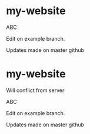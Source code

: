 # my-website

ABC

Edit on example branch.

Updates made on master github

# my-website

Will conflict from server


ABC

Edit on example branch.

Updates made on master github
